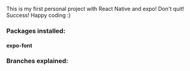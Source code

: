 This is my first personal project with React Native and expo!
Don't quit!
Success! 
Happy coding :)

### Packages installed:
#### expo-font


### Branches explained: 



